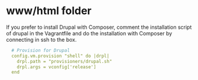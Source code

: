 # www/html folder

If you prefer to install Drupal with Composer, comment the installation script of drupal in the Vagrantfile and do the installation with Composer by connecting in ssh to the box.

``` yml
  # Provision for Drupal
  config.vm.provision "shell" do |drpl|
    drpl.path = "provisioners/drupal.sh"
    drpl.args = vconfig['release']
  end
```